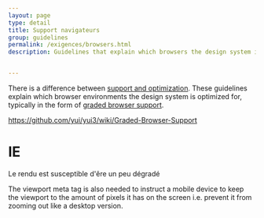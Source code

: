 ```yaml
---
layout: page
type: detail
title: Support navigateurs
group: guidelines
permalink: /exigences/browsers.html
description: Guidelines that explain which browsers the design system is optimized for


---
```


There is a difference between [support and optimization](http://bradfrost.com/blog/mobile/support-vs-optimization/). These guidelines explain which browser environments the design system is optimized for, typically in the form of [graded browser support](https://github.com/yui/yui3/wiki/Graded-Browser-Support).

https://github.com/yui/yui3/wiki/Graded-Browser-Support


# IE

Le rendu est susceptible d'êre un peu dégradé

<meta http-equiv="X-UA-Compatible" content="IE=edge,chrome=1">

The viewport meta tag is also needed to instruct a mobile device to keep the viewport to the amount of pixels it has on the screen i.e. prevent it from zooming out like a desktop version.
<meta name="viewport" content="initial-scale=1.0, width=device-width, shrink-to-fit=no">